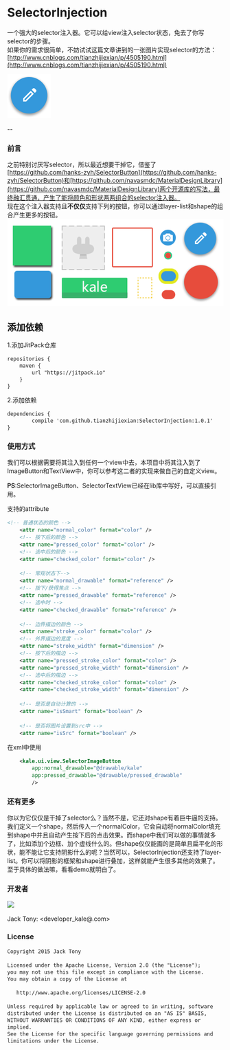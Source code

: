 # SelectorInjection    
一个强大的selector注入器。它可以给view注入selector状态，免去了你写selector的步骤。  
如果你的需求很简单，不妨试试这篇文章讲到的一张图片实现selector的方法：[http://www.cnblogs.com/tianzhijiexian/p/4505190.html](http://www.cnblogs.com/tianzhijiexian/p/4505190.html)
  
![image](./demoPic/logo.png)  
 
--  

### 前言   
之前特别讨厌写selector，所以最近想要干掉它，借鉴了[https://github.com/hanks-zyh/SelectorButton](https://github.com/hanks-zyh/SelectorButton)和[https://github.com/navasmdc/MaterialDesignLibrary](https://github.com/navasmdc/MaterialDesignLibrary)两个开源库的写法，最终融汇贯通，产生了能将颜色和形状两两组合的selector注入器。  
现在这个注入器支持且**不仅仅**支持下列的按钮，你可以通过layer-list和shape的组合产生更多的按钮。  
![image](./demoPic/view.png) 
 
## 添加依赖  
  
1.添加JitPack仓库
  
```  
repositories {
	maven {
		url "https://jitpack.io"
	}
}
```   

2.添加依赖  
```  
dependencies {
		compile 'com.github.tianzhijiexian:SelectorInjection:1.0.1'
}    
```  

### 使用方式 
我们可以根据需要将其注入到任何一个view中去，本项目中将其注入到了ImageButton和TextView中，你可以参考这二者的实现来做自己的自定义view。

**PS**:SelectorImageButton、SelectorTextView已经在lib库中写好，可以直接引用。  

支持的attribute   
```xml  
<!-- 普通状态的颜色 -->
    <attr name="normal_color" format="color" />
    <!-- 按下后的颜色 -->
    <attr name="pressed_color" format="color" />
    <!-- 选中后的颜色 -->
    <attr name="checked_color" format="color" />
    
    <!-- 常规状态下-->
    <attr name="normal_drawable" format="reference" />
    <!-- 按下/获得焦点 -->
    <attr name="pressed_drawable" format="reference" />
    <!-- 选中时 -->
    <attr name="checked_drawable" format="reference" />

    <!-- 边界描边的颜色 -->
    <attr name="stroke_color" format="color" />
    <!-- 外界描边的宽度 -->
    <attr name="stroke_width" format="dimension" />
    <!-- 按下后的描边 -->
    <attr name="pressed_stroke_color" format="color" />
    <attr name="pressed_stroke_width" format="dimension" />
    <!-- 选中后的描边 -->
    <attr name="checked_stroke_color" format="color" />
    <attr name="checked_stroke_width" format="dimension" />
    
    <!-- 是否是自动计算的 -->
    <attr name="isSmart" format="boolean" />

    <!-- 是否将图片设置到src中 -->
    <attr name="isSrc" format="boolean" />
```  

在xml中使用
```xml
	<kale.ui.view.SelectorImageButton
        app:normal_drawable="@drawable/kale"
        app:pressed_drawable="@drawable/pressed_drawable"
        />  
```   

### 还有更多  
你以为它仅仅是干掉了selector么？当然不是，它还对shape有着巨牛逼的支持。我们定义一个shape，然后传入一个normalColor，它会自动将normalColor填充到shape中并且自动产生按下后的点击效果。而shape中我们可以做的事情就多了，比如添加个边框、加个虚线什么的。但shape仅仅能画的是简单且扁平化的形状，能不能让它支持阴影什么的呢？当然可以，SelectorInjection还支持了layer-list。你可以将阴影的框架和shape进行叠加，这样就能产生很多其他的效果了。至于具体的做法嘛，看看demo就明白了。  


### 开发者
![](https://avatars3.githubusercontent.com/u/9552155?v=3&s=460)

Jack Tony: <developer_kale@.com>  


### License

    Copyright 2015 Jack Tony

    Licensed under the Apache License, Version 2.0 (the "License");
    you may not use this file except in compliance with the License.
    You may obtain a copy of the License at

       http://www.apache.org/licenses/LICENSE-2.0

    Unless required by applicable law or agreed to in writing, software
    distributed under the License is distributed on an "AS IS" BASIS,
    WITHOUT WARRANTIES OR CONDITIONS OF ANY KIND, either express or implied.
    See the License for the specific language governing permissions and
    limitations under the License.

 
